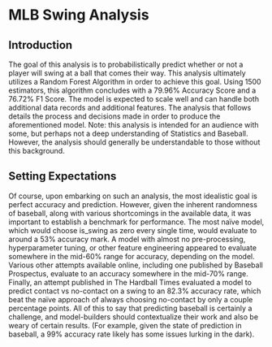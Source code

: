 # MLB Swing Analysis

## Introduction
The goal of this analysis is to probabilistically predict whether or not a player will swing at a ball that comes their way. This analysis ultimately utilizes a Random Forest Algorithm in order to achieve this goal. Using 1500 estimators, this algorithm concludes with a 79.96% Accuracy Score and a 76.72% F1 Score. The model is expected to scale well and can handle both additional data records and additional features. The analysis that follows details the process and decisions made in order to produce the aforementioned model. Note: this analysis is intended for an audience with some, but perhaps not a deep understanding of Statistics and Baseball. However, the analysis should generally be understandable to those without this background.

## Setting Expectations
Of course, upon embarking on such an analysis, the most idealistic goal is perfect
accuracy and prediction. However, given the inherent randomness of baseball, along
with various shortcomings in the available data, it was important to establish a
benchmark for performance. The most naïve model, which would choose is_swing as
zero every single time, would evaluate to around a 53% accuracy mark. A model with
almost no pre-processing, hyperparameter tuning, or other feature engineering
appeared to evaluate somewhere in the mid-60% range for accuracy, depending on
the model. Various other attempts available online, including one published by
Baseball Prospectus, evaluate to an accuracy somewhere in the mid-70% range.
Finally, an attempt published in The Hardball Times evaluated a model to predict
contact vs no-contact on a swing to an 82.3% accuracy rate, which beat the naïve
approach of always choosing no-contact by only a couple percentage points.
All of this to say that predicting baseball is certainly a challenge, and model-builders
should contextualize their work and also be weary of certain results. (For example,
given the state of prediction in baseball, a 99% accuracy rate likely has some issues
lurking in the dark).
